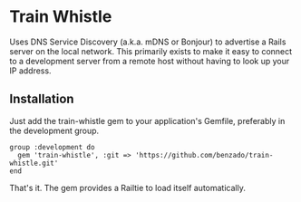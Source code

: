 # Train Whistle

Uses DNS Service Discovery (a.k.a. mDNS or Bonjour) to advertise a Rails
server on the local network. This primarily exists to make it easy to
connect to a development server from a remote host without having to look
up your IP address.

## Installation

Just add the train-whistle gem to your application's Gemfile, preferably
in the development group.

    group :development do
      gem 'train-whistle', :git => 'https://github.com/benzado/train-whistle.git'
    end

That's it. The gem provides a Railtie to load itself automatically.
